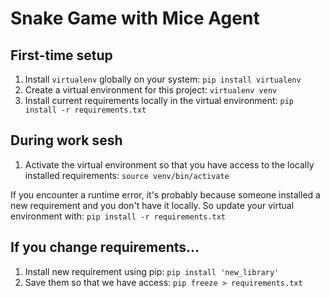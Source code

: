 # Snake Game with Mice Agent 

## First-time setup 
1. Install `virtualenv` globally on your system: `pip install virtualenv`
2. Create a virtual environment for this project: `virtualenv venv`
3. Install current requirements locally in the virtual environment: `pip install -r requirements.txt`

## During work sesh
1. Activate the virtual environment so that you have access to the locally installed requirements: `source venv/bin/activate`

If you encounter a runtime error, it's probably because someone installed a new requirement and you don't have it locally. So update your virtual environment with: `pip install -r requirements.txt` 

## If you change requirements...  
1. Install new requirement using pip: `pip install 'new_library'`
2. Save them so that we have access: `pip freeze > requirements.txt`